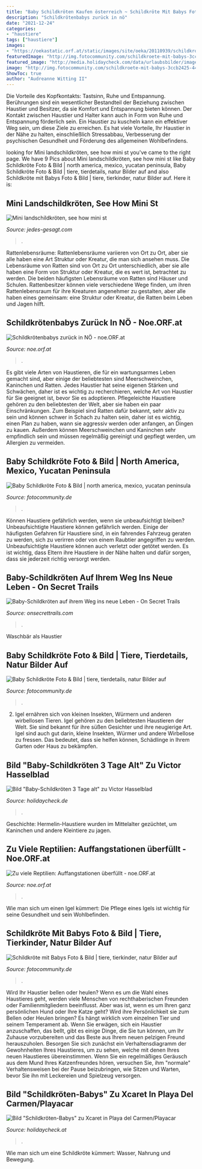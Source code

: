 ```yaml
---
title: "Baby Schildkröten Kaufen österreich ~ Schildkröte Mit Babys Foto &amp; Bild"
description: "Schildkrötenbabys zurück in nö"
date: "2021-12-24"
categories:
- "haustiere"
tags: ["haustiere"]
images:
- "https://oekastatic.orf.at/static/images/site/oeka/20110939/schildkroete2_body_donauau.5006658.jpg"
featuredImage: "http://img.fotocommunity.com/schildkroete-mit-babys-3ccb2425-4455-44f1-b746-7110b71a2ffa.jpg?width=1000"
featured_image: "http://media.holidaycheck.com/data/urlaubsbilder/images/24/1159288117.jpg"
image: "http://img.fotocommunity.com/schildkroete-mit-babys-3ccb2425-4455-44f1-b746-7110b71a2ffa.jpg?width=1000"
ShowToc: true
author: "Audreanne Witting II"
---
```



Die Vorteile des Kopfkontakts: Tastsinn, Ruhe und Entspannung.
Berührungen sind ein wesentlicher Bestandteil der Beziehung zwischen Haustier und Besitzer, da sie Komfort und Entspannung bieten können. Der Kontakt zwischen Haustier und Halter kann auch in Form von Ruhe und Entspannung förderlich sein. Ein Haustier zu kuscheln kann ein effektiver Weg sein, um diese Ziele zu erreichen. Es hat viele Vorteile, Ihr Haustier in der Nähe zu halten, einschließlich Stressabbau, Verbesserung der psychischen Gesundheit und Förderung des allgemeinen Wohlbefindens.

	

		
looking for Mini landschildkröten, see how mini st you've came to the right page. We have 9 Pics about Mini landschildkröten, see how mini st like Baby Schildkröte Foto &amp; Bild | north america, mexico, yucatan peninsula, Baby Schildkröte Foto &amp; Bild | tiere, tierdetails, natur Bilder auf and also Schildkröte mit Babys Foto &amp; Bild | tiere, tierkinder, natur Bilder auf. Here it is:
		
    
## Mini Landschildkröten, See How Mini St

<img loading=lazy src="https://jedes-gesagt.com/bzy/gCX5qqjjIgvCDy1pXC5mrwHaD2.jpg" onerror="this.onerror=null;this.src='https://tse4.mm.bing.net/th?id=OIP.59IwrRi50zlKZVIdnjfTXwAAAA&amp;pid=15.1';" alt="Mini landschildkröten, see how mini st">

_Source: jedes-gesagt.com_

>. 

	

Rattenlebensräume: Rattenlebensräume variieren von Ort zu Ort, aber sie alle haben eine Art Struktur oder Kreatur, die man sich ansehen muss.
Die Lebensräume von Ratten sind von Ort zu Ort unterschiedlich, aber sie alle haben eine Form von Struktur oder Kreatur, die es wert ist, betrachtet zu werden. Die beiden häufigsten Lebensräume von Ratten sind Häuser und Schulen. Rattenbesitzer können viele verschiedene Wege finden, um ihren Rattenlebensraum für ihre Kreaturen angenehmer zu gestalten, aber alle haben eines gemeinsam: eine Struktur oder Kreatur, die Ratten beim Leben und Jagen hilft.

    
## Schildkrötenbabys Zurück In NÖ - Noe.ORF.at

<img loading=lazy src="https://oekastatic.orf.at/static/images/site/oeka/20110939/schildkroete2_body_donauau.5006658.jpg" onerror="this.onerror=null;this.src='https://tse4.mm.bing.net/th?id=OIP.iEtUJxHIN5FuSBYJYof1MQHaFj&amp;pid=15.1';" alt="Schildkrötenbabys zurück in NÖ - noe.ORF.at">

_Source: noe.orf.at_

>. 

	

Es gibt viele Arten von Haustieren, die für ein wartungsarmes Leben gemacht sind, aber einige der beliebtesten sind Meerschweinchen, Kaninchen und Ratten. Jedes Haustier hat seine eigenen Stärken und Schwächen, daher ist es wichtig zu recherchieren, welche Art von Haustier für Sie geeignet ist, bevor Sie es adoptieren.
Pflegeleichte Haustiere gehören zu den beliebtesten der Welt, aber sie haben ein paar Einschränkungen. Zum Beispiel sind Ratten dafür bekannt, sehr aktiv zu sein und können schwer in Schach zu halten sein, daher ist es wichtig, einen Plan zu haben, wann sie aggressiv werden oder anfangen, an Dingen zu kauen. Außerdem können Meerschweinchen und Kaninchen sehr empfindlich sein und müssen regelmäßig gereinigt und gepflegt werden, um Allergien zu vermeiden.

    
## Baby Schildkröte Foto &amp; Bild | North America, Mexico, Yucatan Peninsula

<img loading=lazy src="http://img.fotocommunity.com/baby-schildkroete-4338ea37-9b76-48d0-9f99-bda4ff3ff459.jpg?height=1080" onerror="this.onerror=null;this.src='https://tse1.mm.bing.net/th?id=OIP.pMzuVJWkZnKQWSoWdETQYwHaFj&amp;pid=15.1';" alt="Baby Schildkröte Foto &amp; Bild | north america, mexico, yucatan peninsula">

_Source: fotocommunity.de_

>. 

	

Können Haustiere gefährlich werden, wenn sie unbeaufsichtigt bleiben?
Unbeaufsichtigte Haustiere können gefährlich werden. Einige der häufigsten Gefahren für Haustiere sind, in ein fahrendes Fahrzeug geraten zu werden, sich zu verirren oder von einem Raubtier angegriffen zu werden. Unbeaufsichtigte Haustiere können auch verletzt oder getötet werden. Es ist wichtig, dass Eltern ihre Haustiere in der Nähe halten und dafür sorgen, dass sie jederzeit richtig versorgt werden.

    
## Baby-Schildkröten Auf Ihrem Weg Ins Neue Leben - On Secret Trails

<img loading=lazy src="https://www.onsecrettrails.com/wp-content/uploads/2021/03/Schildkroete-Baby.jpg" onerror="this.onerror=null;this.src='https://tse3.mm.bing.net/th?id=OIP.kH-b76dA5DNPHs5yfKr4VQHaE7&amp;pid=15.1';" alt="Baby-Schildkröten auf ihrem Weg ins neue Leben - On Secret Trails">

_Source: onsecrettrails.com_

>. 

	

Waschbär als Haustier

    
## Baby Schildkröte Foto &amp; Bild | Tiere, Tierdetails, Natur Bilder Auf

<img loading=lazy src="https://img.fotocommunity.com/baby-schildkroete-4c98675e-6239-46a2-98ef-afaeea8547c5.jpg?height=1080" onerror="this.onerror=null;this.src='https://tse1.mm.bing.net/th?id=OIP._qgMyOVYwCtOtsU49tvfOAHaF7&amp;pid=15.1';" alt="Baby Schildkröte Foto &amp; Bild | tiere, tierdetails, natur Bilder auf">

_Source: fotocommunity.de_

>. 

	

2. Igel ernähren sich von kleinen Insekten, Würmern und anderen wirbellosen Tieren.
Igel gehören zu den beliebtesten Haustieren der Welt. Sie sind bekannt für ihre süßen Gesichter und ihre neugierige Art. Igel sind auch gut darin, kleine Insekten, Würmer und andere Wirbellose zu fressen. Das bedeutet, dass sie helfen können, Schädlinge in Ihrem Garten oder Haus zu bekämpfen.

    
## Bild &quot;Baby-Schildkröten 3 Tage Alt&quot; Zu Victor Hasselblad

<img loading=lazy src="http://media.holidaycheck.com/data/urlaubsbilder/images/24/1159288117.jpg" onerror="this.onerror=null;this.src='https://tse1.mm.bing.net/th?id=OIP.F4sH0Az1aJejS0U5QLw7GwHaE6&amp;pid=15.1';" alt="Bild &quot;Baby-Schildkröten 3 Tage alt&quot; zu Victor Hasselblad">

_Source: holidaycheck.de_

>. 

	

Geschichte: Hermelin-Haustiere wurden im Mittelalter gezüchtet, um Kaninchen und andere Kleintiere zu jagen.

    
## Zu Viele Reptilien: Auffangstationen überfüllt - Noe.ORF.at

<img loading=lazy src="https://oekastatic.orf.at/mims/2019/34/63/crops/w=800,q=90/268455_body_80763_1_schild.jpg?s=0013e11f68d76a0b6d713ede1b9a141017d28f89" onerror="this.onerror=null;this.src='https://tse3.mm.bing.net/th?id=OIP.SxcfUMqZSuIcgJehu7bapwHaE7&amp;pid=15.1';" alt="Zu viele Reptilien: Auffangstationen überfüllt - noe.ORF.at">

_Source: noe.orf.at_

>. 

	

Wie man sich um einen Igel kümmert: Die Pflege eines Igels ist wichtig für seine Gesundheit und sein Wohlbefinden.

    
## Schildkröte Mit Babys Foto &amp; Bild | Tiere, Tierkinder, Natur Bilder Auf

<img loading=lazy src="http://img.fotocommunity.com/schildkroete-mit-babys-3ccb2425-4455-44f1-b746-7110b71a2ffa.jpg?width=1000" onerror="this.onerror=null;this.src='https://tse3.mm.bing.net/th?id=OIP.4JKvdX0AxT5w44dctnZ8sAHaFW&amp;pid=15.1';" alt="Schildkröte mit Babys Foto &amp; Bild | tiere, tierkinder, natur Bilder auf">

_Source: fotocommunity.de_

>. 

	

Wird Ihr Haustier bellen oder heulen?
Wenn es um die Wahl eines Haustieres geht, werden viele Menschen von rechthaberischen Freunden oder Familienmitgliedern beeinflusst. Aber was ist, wenn es um Ihren ganz persönlichen Hund oder Ihre Katze geht? Wird ihre Persönlichkeit sie zum Bellen oder Heulen bringen? Es hängt wirklich vom einzelnen Tier und seinem Temperament ab.
Wenn Sie erwägen, sich ein Haustier anzuschaffen, das bellt, gibt es einige Dinge, die Sie tun können, um Ihr Zuhause vorzubereiten und das Beste aus Ihrem neuen pelzigen Freund herauszuholen. Besorgen Sie sich zunächst ein Verhaltensdiagramm der Gewohnheiten Ihres Haustieres, um zu sehen, welche mit denen Ihres neuen Haustieres übereinstimmen. Wenn Sie ein regelmäßiges Geräusch aus dem Mund Ihres Katzenfreundes hören, versuchen Sie, ihm "normale" Verhaltensweisen bei der Pause beizubringen, wie Sitzen und Warten, bevor Sie ihn mit Leckereien und Spielzeug versorgen.

    
## Bild &quot;Schildkröten-Babys&quot; Zu Xcaret In Playa Del Carmen/Playacar

<img loading=lazy src="http://www.holidaycheck.at/data/urlaubsbilder/images/11/1156101903.jpg" onerror="this.onerror=null;this.src='https://tse4.mm.bing.net/th?id=OIP.wIeNsoMuLgwsA1cj6ldmzgHaFU&amp;pid=15.1';" alt="Bild &quot;Schildkröten-Babys&quot; zu Xcaret in Playa del Carmen/Playacar">

_Source: holidaycheck.at_

>. 

	

Wie man sich um eine Schildkröte kümmert: Wasser, Nahrung und Bewegung.

